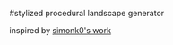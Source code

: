 #stylized procedural landscape generator

inspired by [simonk0's work](https://www.deviantart.com/simonk0/art/Break-of-Day-677256252)
